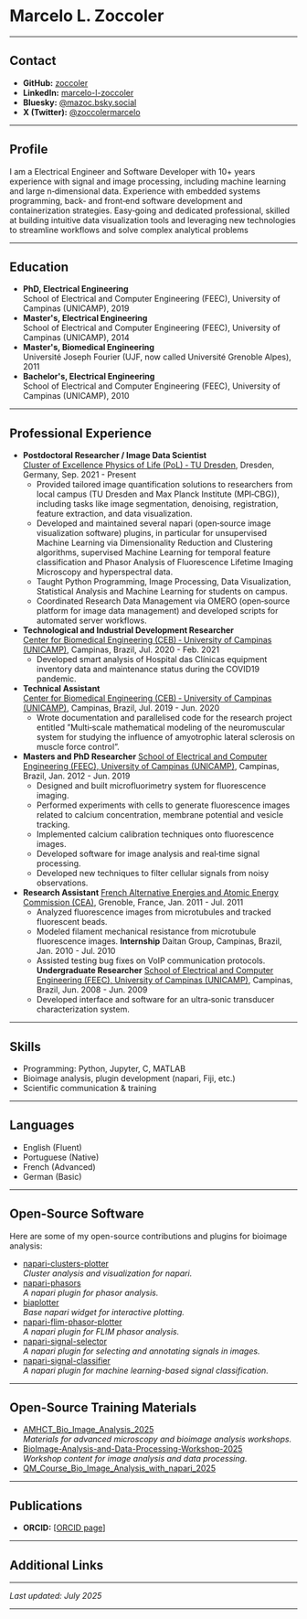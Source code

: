 # Marcelo L. Zoccoler

---

## Contact

- **GitHub:** [zoccoler](https://github.com/zoccoler)
- **LinkedIn:** [marcelo-l-zoccoler](https://www.linkedin.com/in/marcelo-l-zoccoler-122a0bba/)
- **Bluesky:** [@mazoc.bsky.social](https://bsky.app/profile/mazoc.bsky.social)
- **X (Twitter):** [@zoccolermarcelo](https://x.com/zoccolermarcelo)

---

## Profile

I am a Electrical Engineer and Software Developer with 10+ years experience with signal and image processing, including machine learning and large n‑dimensional data. Experience with embedded systems programming, back‑ and front‑end software development and containerization strategies. Easy‑going and dedicated professional, skilled at building intuitive data visualization tools and leveraging new technologies to streamline workflows and solve complex analytical problems

---

## Education

- **PhD, Electrical Engineering**  
  School of Electrical and Computer Engineering (FEEC), University of Campinas (UNICAMP), 2019
- **Master's, Electrical Engineering**  
  School of Electrical and Computer Engineering (FEEC), University of Campinas (UNICAMP), 2014
- **Master's, Biomedical Engineering**  
  Université Joseph Fourier (UJF, now called Université Grenoble Alpes), 2011
- **Bachelor's, Electrical Engineering**  
  School of Electrical and Computer Engineering (FEEC), University of Campinas (UNICAMP), 2010

---

## Professional Experience

- **Postdoctoral Researcher / Image Data Scientist**  
  [Cluster of Excellence Physics of Life (PoL) ‑ TU Dresden](https://physics-of-life.tu-dresden.de/), Dresden, Germany, Sep. 2021 - Present
  - Provided tailored image quantification solutions to researchers from local campus (TU Dresden and Max Planck Institute (MPI‑CBG)), including tasks like image segmentation, denoising, registration, feature extraction, and data visualization.
  - Developed and maintained several napari (open‑source image visualization software) plugins, in particular for unsupervised Machine Learning via Dimensionality Reduction and Clustering algorithms, supervised Machine Learning for temporal feature  classification and Phasor Analysis of Fluorescence Lifetime Imaging Microscopy and hyperspectral data.
  - Taught Python Programming, Image Processing, Data Visualization, Statistical Analysis and Machine Learning for students on campus.
  - Coordinated Research Data Management via OMERO (open‑source platform for image data management) and developed scripts for automated server workflows.
- **Technological and Industrial Development Researcher**  
  [Center for Biomedical Engineering (CEB) ‑ University of Campinas (UNICAMP)](https://www.ceb.unicamp.br/), Campinas, Brazil, Jul. 2020 - Feb. 2021
  - Developed smart analysis of Hospital das Clínicas equipment inventory data and maintenance status during the COVID19 pandemic.
- **Technical Assistant**  
  [Center for Biomedical Engineering (CEB) ‑ University of Campinas (UNICAMP)](https://www.ceb.unicamp.br/), Campinas, Brazil, Jul. 2019 - Jun. 2020
  - Wrote documentation and parallelised code for the research project entitled ”Multi‑scale mathematical modeling of the neuromuscular system for studying the influence of amyotrophic lateral sclerosis on muscle force control”.
- **Masters and PhD Researcher**
  [School of Electrical and Computer Engineering (FEEC), University of Campinas (UNICAMP)](https://www.fee.unicamp.br/), Campinas, Brazil, Jan. 2012 - Jun. 2019
  - Designed and built microfluorimetry system for fluorescence imaging.
  - Performed experiments with cells to generate fluorescence images related to calcium concentration, membrane potential and vesicle tracking.
  - Implemented calcium calibration techniques onto fluorescence images.
  - Developed software for image analysis and real‑time signal processing.
  - Developed new techniques to filter cellular signals from noisy observations.
- **Research Assistant**
  [French Alternative Energies and Atomic Energy Commission (CEA)](https://www.cea.fr/english/Pages/Welcome.aspx), Grenoble, France, Jan. 2011 - Jul. 2011
  - Analyzed fluorescence images from microtubules and tracked fluorescent beads.
  - Modeled filament mechanical resistance from microtubule fluorescence images.
  **Internship**
  Daitan Group, Campinas, Brazil, Jan. 2010 - Jul. 2010
  - Assisted testing bug fixes on VoIP communication protocols.
  **Undergraduate Researcher**
  [School of Electrical and Computer Engineering (FEEC), University of Campinas (UNICAMP)](https://www.fee.unicamp.br/), Campinas, Brazil, Jun. 2008 - Jun. 2009
  - Developed interface and software for an ultra‑sonic transducer characterization system.
---

## Skills

- Programming: Python, Jupyter, C, MATLAB
- Bioimage analysis, plugin development (napari, Fiji, etc.)
- Scientific communication & training

---

## Languages

- English (Fluent)
- Portuguese (Native)
- French (Advanced)
- German (Basic)

---

## Open-Source Software

Here are some of my open-source contributions and plugins for bioimage analysis:

- [napari-clusters-plotter](https://github.com/BiAPoL/napari-clusters-plotter)  
  *Cluster analysis and visualization for napari.*
- [napari-phasors](https://github.com/napari-phasors/napari-phasors)  
  *A napari plugin for phasor analysis.*
- [biaplotter](https://github.com/BiAPoL/biaplotter)  
  *Base napari widget for interactive plotting.*
- [napari-flim-phasor-plotter](https://github.com/zoccoler/napari-flim-phasor-plotter)  
  *A napari plugin for FLIM phasor analysis.*
- [napari-signal-selector](https://github.com/zoccoler/napari-signal-selector)  
  *A napari plugin for selecting and annotating signals in images.*
- [napari-signal-classifier](https://github.com/zoccoler/napari-signal-classifier)  
  *A napari plugin for machine learning-based signal classification.*

---

## Open-Source Training Materials

- [AMHCT_Bio_Image_Analysis_2025](https://github.com/BiAPoL/AMHCT_Bio_Image_Analysis_2025)  
  *Materials for advanced microscopy and bioimage analysis workshops.*
- [BioImage-Analysis-and-Data-Processing-Workshop-2025](https://github.com/BiAPoL/BioImage-Analysis-and-Data-Processing-Workshop-2025)  
  *Workshop content for image analysis and data processing.*
- [QM_Course_Bio_Image_Analysis_with_napari_2025](https://github.com/BiAPoL/QM_Course_Bio_Image_Analysis_with_napari_2025)

---

## Publications

- **ORCID:** [[ORCID page](https://orcid.org/0000-0002-6165-4679)]

---

## Additional Links


---

_Last updated: July 2025_

---


